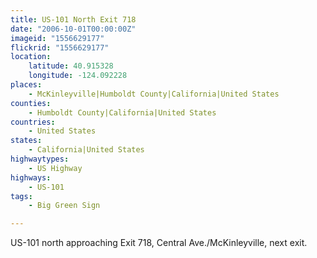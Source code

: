 ```yaml
---
title: US-101 North Exit 718
date: "2006-10-01T00:00:00Z"
imageid: "1556629177"
flickrid: "1556629177"
location:
    latitude: 40.915328
    longitude: -124.092228
places:
    - McKinleyville|Humboldt County|California|United States
counties:
    - Humboldt County|California|United States
countries:
    - United States
states:
    - California|United States
highwaytypes:
    - US Highway
highways:
    - US-101
tags:
    - Big Green Sign

---
```

US-101 north approaching Exit 718, Central Ave./McKinleyville, next exit.